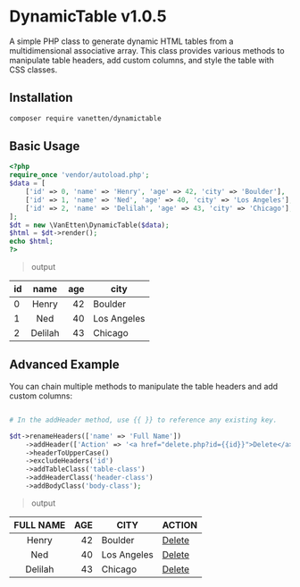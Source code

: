 # DynamicTable v1.0.5
A simple PHP class to generate dynamic HTML tables from a multidimensional associative array. This class provides various methods to manipulate table headers, add custom columns, and style the table with CSS classes.

## Installation

```bash
composer require vanetten/dynamictable
```

## Basic Usage
```php
<?php
require_once 'vendor/autoload.php';
$data = [
    ['id' => 0, 'name' => 'Henry', 'age' => 42, 'city' => 'Boulder'],
    ['id' => 1, 'name' => 'Ned', 'age' => 40, 'city' => 'Los Angeles'],
    ['id' => 2, 'name' => 'Delilah', 'age' => 43, 'city' => 'Chicago'],
];
$dt = new \VanEtten\DynamicTable($data);
$html = $dt->render();
echo $html;
?>
```
> output

| id  |  name   | age | city        |
| :-- | :-----: | --: | ----------- |
| 0   |  Henry  |  42 | Boulder     |
| 1   |   Ned   |  40 | Los Angeles |
| 2   | Delilah |  43 | Chicago     |

## Advanced Example
You can chain multiple methods to manipulate the table headers and add custom columns:

```php

# In the addHeader method, use {{ }} to reference any existing key.

$dt->renameHeaders(['name' => 'Full Name'])
    ->addHeader(['Action' => '<a href="delete.php?id={{id}}">Delete</a>]')
    ->headerToUpperCase()
    ->excludeHeaders('id')
    ->addTableClass('table-class')
    ->addHeaderClass('header-class')
    ->addBodyClass('body-class');
```

> output

|  FULL NAME | AGE | CITY        |ACTION     |
| :--------: | --: | ----------- |-----------|
|  Henry     |  42 | Boulder     |[Delete](delete.php?id=0)|       
|   Ned      |  40 | Los Angeles |[Delete](delete.php?id=1)|
| Delilah    |  43 | Chicago     |[Delete](delete.php?id=2)|

